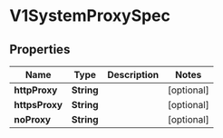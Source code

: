 # V1SystemProxySpec

## Properties
Name | Type | Description | Notes
------------ | ------------- | ------------- | -------------
**httpProxy** | **String** |  |  [optional]
**httpsProxy** | **String** |  |  [optional]
**noProxy** | **String** |  |  [optional]
